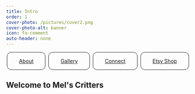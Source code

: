 ```yaml
---
title: Intro
order: 1
cover-photo: /pictures/cover2.png
cover-photo-alt: banner
icon: fa-comment
auto-header: none
---
```

<style>
.btn {
  border: 1px solid;
  border-radius: 12px;
  padding: 15px 32px;
  margin: 0 2px;
  transition-duration: 0s;
  line-height: 350%;
}

.btn:hover {
  background-color: rgba(231, 231, 231, .5);
}

@media screen and (min-width: 0px) and (max-width: 950px) {
  .mobile-nav { display: block; }  /* show it on small screens */
}

@media screen and (min-width: 951px) and (max-width: 4096px) {
  .mobile-nav { display: block; }   /* hide it elsewhere */
}

</style>

<div class="mobile-nav">
<a href="#about" class="btn scrolly">About</a>
<a href="/gallery" class="btn">Gallery</a>
<a href="#connect" class="btn scrolly">Connect</a>
<a href="https://melscrittersshop.etsy.com" class="btn">Etsy Shop</a>
</div>
<h2>Welcome to Mel's Critters</h2>






